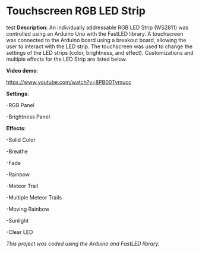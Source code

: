 # Touchscreen RGB LED Strip 
test
**Description**: An individually addressable RGB LED Strip (WS2811) was controlled using an Arduino Uno with the FastLED library. A touchscreen was connected to the Arduino board using a breakout board, allowing the user to interact with the LED strip. The touchscreen was used to change the settings of the LED strips (color, brightness, and effect). Customizations and multiple effects for the LED Strip are listed below.

**Video demo**: 

https://www.youtube.com/watch?v=8PB00Tymucc



**Settings**:

-RGB Panel

-Brightness Panel


**Effects**:

-Solid Color

-Breathe

-Fade

-Rainbow

-Meteor Trail

-Multiple Meteor Trails

-Moving Rainbow

-Sunlight

-Clear LED


*This project was coded using the Arduino and FastLED library.* 
